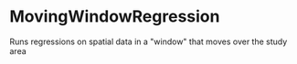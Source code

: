 # MovingWindowRegression
Runs regressions on spatial data in a "window" that moves over the study area
